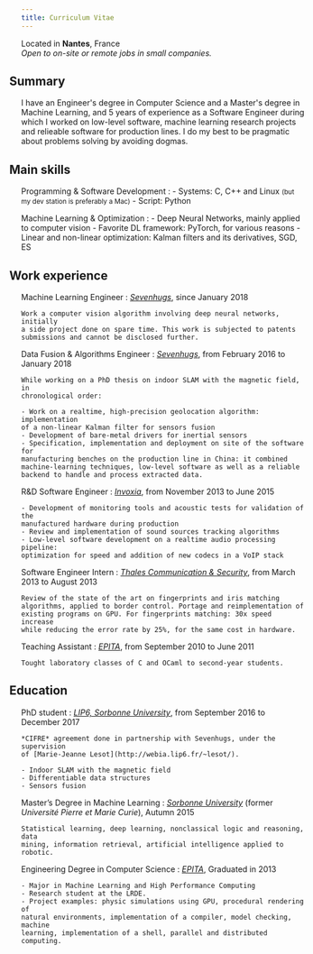 ```yaml
---
title: Curriculum Vitae
---
```


<style>
    dl { line-height: 1.3em; }
    dt { font-weight: bold; }
    dd p:first-of-type { font-style: italic; }
    dd p em:first-of-type { color: #2ECC40; }
    h2 { margin-left: -1em; }
</style>

Located in **Nantes**, France<br/>
*Open to on-site or remote jobs in small companies.*

## Summary

I have an Engineer's degree in Computer Science and a Master's degree in 
Machine Learning, and 5 years of experience as a Software Engineer during which 
I worked on low-level software, machine learning research projects and 
relieable software for production lines. I do my best to be pragmatic about 
problems solving by avoiding dogmas.

## Main skills

Programming &amp; Software Development
:   - Systems: C, C++ and Linux <small>(but my dev station is preferably a Mac)</small>
    - Script: Python

Machine Learning &amp; Optimization
:   - Deep Neural Networks, mainly applied to computer vision
    - Favorite DL framework: PyTorch, for various reasons
    - Linear and non-linear optimization: Kalman filters and its derivatives, SGD, ES

## Work experience

Machine Learning Engineer
:   *[Sevenhugs](https://sevenhugs.com)*, since January 2018

    Work a computer vision algorithm involving deep neural networks, initially 
    a side project done on spare time. This work is subjected to patents 
    submissions and cannot be disclosed further.

Data Fusion & Algorithms Engineer
:   *[Sevenhugs](https://sevenhugs.com)*, from February 2016 to January 2018

    While working on a PhD thesis on indoor SLAM with the magnetic field, in 
    chronological order:

    - Work on a realtime, high-precision geolocation algorithm: implementation 
    of a non-linear Kalman filter for sensors fusion
    - Development of bare-metal drivers for inertial sensors
    - Specification, implementation and deployment on site of the software for 
    manufacturing benches on the production line in China: it combined 
    machine-learning techniques, low-level software as well as a reliable 
    backend to handle and process extracted data.

R&D Software Engineer
:   *[Invoxia](https://invoxia.com)*, from November 2013 to June 2015

    - Development of monitoring tools and acoustic tests for validation of the 
    manufactured hardware during production
    - Review and implementation of sound sources tracking algorithms
    - Low-level software development on a realtime audio processing pipeline: 
    optimization for speed and addition of new codecs in a VoIP stack

Software Engineer Intern
:   *[Thales Communication & Security](https://www.thalesgroup.com/en/markets/digital-identity-and-security)*, 
    from March 2013 to August 2013

    Review of the state of the art on fingerprints and iris matching 
    algorithms, applied to border control. Portage and reimplementation of 
    existing programs on GPU. For fingerprints matching: 30x speed increase 
    while reducing the error rate by 25%, for the same cost in hardware.

Teaching Assistant
:   *[EPITA](https://www.epita.fr)*, from September 2010 to June 2011

    Tought laboratory classes of C and OCaml to second-year students.

## Education

PhD student
:   *[LIP6, Sorbonne University](https://www.lip6.fr)*, from September 2016 to December 2017

    *CIFRE* agreement done in partnership with Sevenhugs, under the supervision
    of [Marie-Jeanne Lesot](http://webia.lip6.fr/~lesot/).

    - Indoor SLAM with the magnetic field
    - Differentiable data structures
    - Sensors fusion

Master’s Degree in Machine Learning
:   *[Sorbonne University](https://www.sorbonne-universite.fr/universite/facultes/faculte-des-sciences-et-ingenierie)*
    (former *Université Pierre et Marie Curie*), Autumn 2015

    Statistical learning, deep learning, nonclassical logic and reasoning, data 
    mining, information retrieval, artificial intelligence applied to robotic.

Engineering Degree in Computer Science
:   *[EPITA](https://www.epita.fr)*, Graduated in 2013

    - Major in Machine Learning and High Performance Computing
    - Research student at the LRDE.
    - Project examples: physic simulations using GPU, procedural rendering of 
    natural environments, implementation of a compiler, model checking, machine 
    learning, implementation of a shell, parallel and distributed computing.
